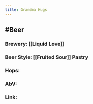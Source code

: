 ```yaml
---
title: Grandma Hugs
---
```


## #Beer
### Brewery: [[Liquid Love]]

### Beer Style: [[Fruited Sour]] Pastry

### Hops: 

### AbV: 

### Link: 
